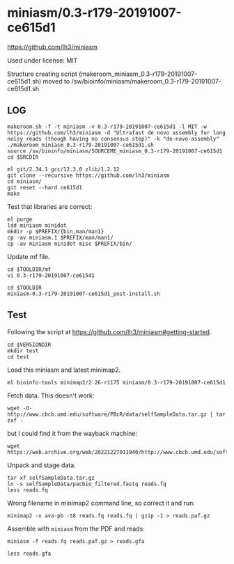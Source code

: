 miniasm/0.3-r179-20191007-ce615d1
=================================

<https://github.com/lh3/miniasm>

Used under license: MIT



Structure creating script (makeroom_miniasm_0.3-r179-20191007-ce615d1.sh) moved to /sw/bioinfo/miniasm/makeroom_0.3-r179-20191007-ce615d1.sh

LOG
---

    makeroom.sh -f -t miniasm -v 0.3-r179-20191007-ce615d1 -l MIT -w https://github.com/lh3/miniasm -d "Ultrafast de novo assembly for long noisy reads (though having no consensus step)" -k "de-novo-assembly"
    ./makeroom_miniasm_0.3-r179-20191007-ce615d1.sh 
    source /sw/bioinfo/miniasm/SOURCEME_miniasm_0.3-r179-20191007-ce615d1
    cd $SRCDIR

    ml git/2.34.1 gcc/12.3.0 zlib/1.2.12
    git clone --recursive https://github.com/lh3/miniasm
    cd miniasm/
    git reset --hard ce615d1
    make

Test that libraries are correct:

    ml purge
    ldd miniasm minidot
    mkdir -p $PREFIX/{bin,man/man1}
    cp -av miniasm.1 $PREFIX/man/man1/
    cp -av miniasm minidot misc $PREFIX/bin/

Update mf file.

    cd $TOOLDIR/mf
    vi 0.3-r179-20191007-ce615d1 

    cd $TOOLDIR
    miniasm-0.3-r179-20191007-ce615d1_post-install.sh


Test
----

Following the script at <https://github.com/lh3/miniasm#getting-started>.

    cd $VERSIONDIR
    mkdir test
    cd test

Load this miniasm and latest minimap2.

    ml bioinfo-tools minimap2/2.26-r1175 miniasm/0.3-r179-20191007-ce615d1

Fetch data. This doesn't work:

    wget -O- http://www.cbcb.umd.edu/software/PBcR/data/selfSampleData.tar.gz | tar zxf -

but I could find it from the wayback machine:

    wget https://web.archive.org/web/20221227011940/http://www.cbcb.umd.edu/software/PBcR/data/selfSampleData.tar.gz

Unpack and stage data.

    tar xf selfSampleData.tar.gz
    ln -s selfSampleData/pacbio_filtered.fastq reads.fq
    less reads.fq

Wrong filename in minimap2 command line, so correct it and run:

    minimap2 -x ava-pb -t8 reads.fq reads.fq | gzip -1 > reads.paf.gz

Assemble with `miniasm` from the PDF and reads:

    miniasm -f reads.fq reads.paf.gz > reads.gfa

    less reads.gfa
